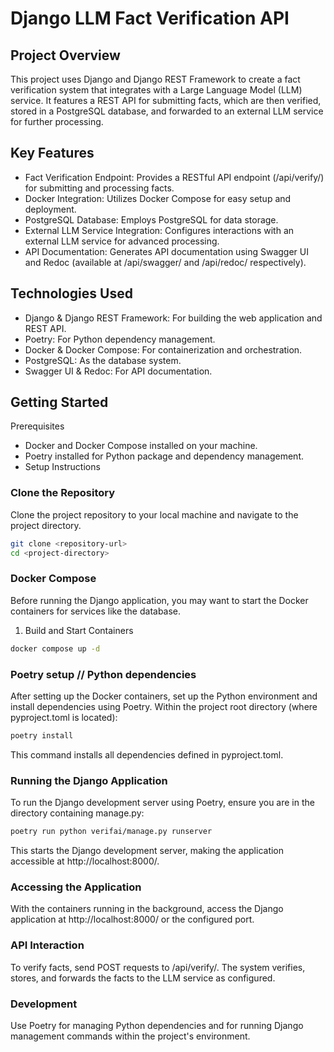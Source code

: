# Django LLM Fact Verification API

## Project Overview

This project uses Django and Django REST Framework to create a fact verification system that integrates with a Large Language Model (LLM) service. It features a REST API for submitting facts, which are then verified, stored in a PostgreSQL database, and forwarded to an external LLM service for further processing.

## Key Features

- Fact Verification Endpoint: Provides a RESTful API endpoint (/api/verify/) for submitting and processing facts.
- Docker Integration: Utilizes Docker Compose for easy setup and deployment.
- PostgreSQL Database: Employs PostgreSQL for data storage.
- External LLM Service Integration: Configures interactions with an external LLM service for advanced processing.
- API Documentation: Generates API documentation using Swagger UI and Redoc (available at /api/swagger/ and /api/redoc/ respectively).

## Technologies Used

- Django & Django REST Framework: For building the web application and REST API.
- Poetry: For Python dependency management.
- Docker & Docker Compose: For containerization and orchestration.
- PostgreSQL: As the database system.
- Swagger UI & Redoc: For API documentation.


## Getting Started

Prerequisites
- Docker and Docker Compose installed on your machine.
- Poetry installed for Python package and dependency management.
- Setup Instructions

### Clone the Repository

Clone the project repository to your local machine and navigate to the project directory.
```bash
git clone <repository-url>
cd <project-directory>
```
### Docker Compose
Before running the Django application, you may want to start the Docker containers for services like the database.

1. Build and Start Containers 
```bash
docker compose up -d
``` 

### Poetry setup // Python dependencies
After setting up the Docker containers, set up the Python environment and install dependencies using Poetry.
Within the project root directory (where pyproject.toml is located):
```bash
poetry install
```
This command installs all dependencies defined in pyproject.toml.

### Running the Django Application

To run the Django development server using Poetry, ensure you are in the directory containing manage.py:
```bash
poetry run python verifai/manage.py runserver
```
This starts the Django development server, making the application accessible at http://localhost:8000/.

### Accessing the Application
With the containers running in the background, access the Django application at http://localhost:8000/ or the configured port.

### API Interaction
To verify facts, send POST requests to /api/verify/.
The system verifies, stores, and forwards the facts to the LLM service as configured.

### Development

Use Poetry for managing Python dependencies and for running Django management commands within the project's environment.

